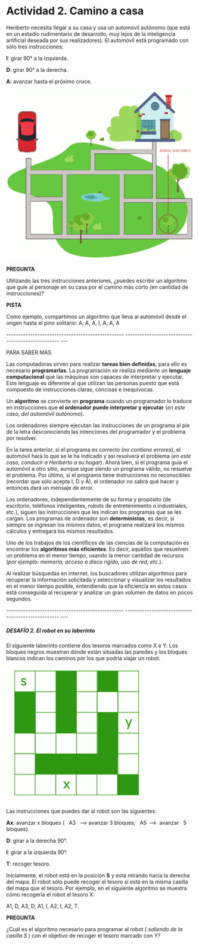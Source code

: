 # Actividad 2. Camino a casa

Heriberto necesita llegar a su casa y usa un automóvil autónomo (que está en un estadio rudimentario de desarrollo, muy lejos de la inteligencia artificial deseada por sus realizadores). El automóvil está programado con sólo tres instrucciones:

**I**: girar 90° a la izquierda.

**D**: girar 90° a la derecha.

**A**: avanzar hasta el próximo cruce.

![](act_02.png)

**PREGUNTA**

Utilizando las tres instrucciones anteriores, ¿puedes escribir un algoritmo que guíe al personaje en su casa por el camino más corto (en cantidad de instrucciones)?

**PISTA**

Como ejemplo, compartimos un algoritmo que lleva al automóvil desde el origen hasta el pino solitario: A, A, A, I, A, A, A

\------------------------------------------------- -------------------------------------------------- ---

PARA SABER MÁS

Las computadoras sirven para realizar **tareas bien definidas**, para ello es necesario **programarlas**. La programación se realiza mediante un **lenguaje computacional** que las máquinas son capaces de interpretar y ejecutar. Este lenguaje es diferente al que utilizan las personas puesto que está compuesto de instrucciones claras, concisas e inequívocas.

Un **algoritmo** se convierte en **programa** cuando un programador lo traduce en instrucciones que **el ordenador puede interpretar y ejecutar** (_en este caso, del automóvil autónomo_).

Los ordenadores siempre ejecutan las instrucciones de un programa al pie de la letra desconociendo las intenciones del programador y el problema por resolver.

En la tarea anterior, si el programa es correcto (_no contiene errores_), el automóvil hará lo que se le ha indicado y así resolverá el problema (_en este caso, conducir a Heriberto a su hogar_). Ahora bien, si el programa guía el automóvil a otro sitio, aunque sigue siendo un programa válido, no resuelve el problema. Por último, si el programa tiene instrucciones no reconocibles (recordar que sólo acepta I, D y A), el ordenador no sabrá qué hacer y entonces dará un mensaje de error.

Los ordenadores, independientemente de su forma y propósito (de escritorio, teléfonos inteligentes, robots de entretenimiento o industriales, etc.), siguen las instrucciones que les indican los programas que se les cargan. Los programas de ordenador son **deterministas**, es decir, si siempre se ingresan los mismos datos, el programa realizará los mismos cálculos y entregará los mismos resultados.

Uno de los trabajos de los científicos de las ciencias de la computación es encontrar los **algoritmos más eficientes**. Es decir, aquéllos que resuelven un problema en el menor tiempo, usando la menor cantidad de recursos (_por ejemplo: memoria, acceso a disco rígido, uso de red, etc_.).

Al realizar búsquedas en internet, los buscadores utilizan algoritmos para recuperar la información solicitada y seleccionar y visualizar los resultados en el menor tiempo posible, entendiendo que la eficiencia en estos casos está conseguida
al recuperar y analizar un gran volumen de datos en pocos segundos.

\------------------------------------------------- -------------------------------------------------- ---

##### **DESAFÍO 2. El robot en su laberinto**

El siguiente laberinto contiene dos tesoros marcados como X e Y. Los bloques negros muestran dónde están situadas las paredes y los bloques blancos indican los caminos por los que podría viajar un robot.

![](act_02b.png)

Las instrucciones que puedes dar al robot son las siguientes:

**Ax**: avanzar x bloques (   A3   --> avanzar 3 bloques;   A5  -->  avanzar   5  bloques).

**D**: girar a la derecha 90°.

**I**: girar a la izquierda 90°.

**T**: recoger tesoro.

Inicialmente, el robot está en la posición **S** y está mirando hacia la derecha del mapa. El robot sólo puede recoger el tesoro si está en la misma casilla del mapa que el tesoro. Por ejemplo, en el siguiente algoritmo se muestra cómo recogería el robot el tesoro X:

A1, D, A3, D, A1, I, A2, I, A2, T.

**PREGUNTA**

¿Cuál es el algoritmo necesario para programar al robot ( _saliendo de la casilla S_ ) con el objetivo de recoger el tesoro marcado con Y?